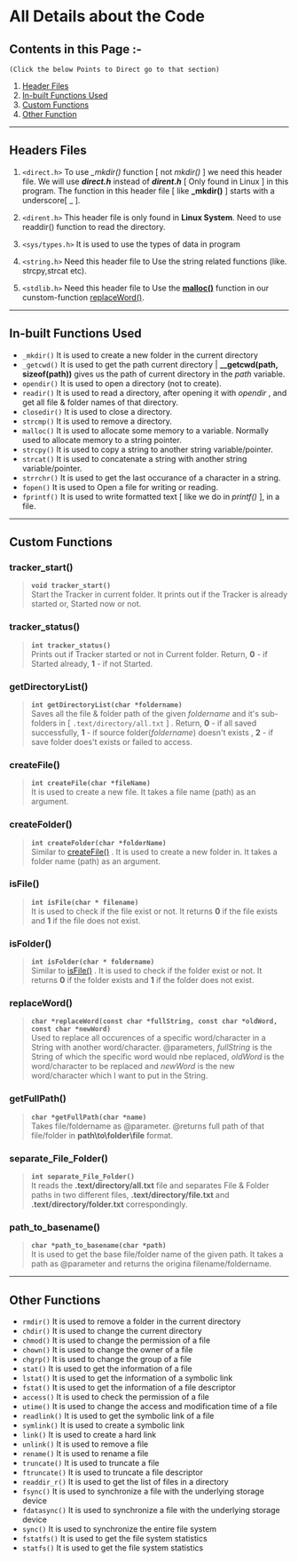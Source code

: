 # All Details about the Code

## Contents in this Page :-

`(Click the below Points to Direct go to that section)`

1. [Header Files](#headers-files)
2. [In-built Functions Used](#inbuilt-functions-used)
3. [Custom Functions](#custom-functions)
4. [Other Function](#other-functions)

---

## Headers Files

1. `<direct.h>`
   To use _\_mkdir()_ function [ not *mkdir()* ] we need this header file. We will use **_direct.h_** instead of **_dirent.h_** [ Only found in Linux ] in this program. The function in this header file [ like **_mkdir()** ] starts with a underscore[ \_ ].

2. `<dirent.h>`
   This header file is only found in **Linux System**. Need to use readdir() function to read the directory.

3. `<sys/types.h>`
   It is used to use the types of data in program

4. `<string.h>`
   Need this header file to Use the string related functions (like. strcpy,strcat etc).

5. `<stdlib.h>`
   Need this header file to Use the [**malloc()**](#in-built-functions-used) function in our cunstom-function [replaceWord()](#replaceword).

---

## In-built Functions Used

- `_mkdir()`
  It is used to create a new folder in the current directory
- `_getcwd()`
  It is used to get the path current directory | **\_\_getcwd(path, sizeof(path))** gives us the path of current directory in the _path_ variable.
- `opendir()`
  It is used to open a directory (not to create).
- `readir()`
  It is used to read a directory, after opening it with _opendir_ , and get all file & folder names of that directory.
- `closedir()`
  It is used to close a directory.
- `strcmp()`
  It is used to remove a directory.
- `malloc()`
  It is used to allocate some memory to a variable. Normally used to allocate memory to a string pointer.
- `strcpy()`
  It is used to copy a string to another string variable/pointer.
- `strcat()`
  It is used to concatenate a string with another string variable/pointer.
- `strrchr()`
  It is used to get the last occurance of a character in a string.
- `fopen()`
  It is used to Open a file for writing or reading.
- `fprintf()`
  It is used to write formatted text [ like we do in _printf()_ ], in a file.

---

## Custom Functions

<!--
******* Format *******
### functionName()
>**`returnType functionName(arguments ...)`**\
>    Name with link if this function is similar to any other function. Then a long description about the function. After that describe @Return Value (if any).
-->

<!----------------  Primary  Functions ----------------->

### tracker_start()

> **`void tracker_start()`**\
>  Start the Tracker in current folder. It prints out if the Tracker is already started or, Started now or not.

### tracker_status()

> **`int tracker_status()`**\
>  Prints out if Tracker started or not in Current folder. Return, **0** - if Started already, **1** - if not Started.

### getDirectoryList()

> **`int getDirectoryList(char *foldername)`**\
>  Saves all the file & folder path of the given _foldername_ and it's sub-folders in [ `.text/directory/all.txt` ] . Return, **0** - if all saved successfully, **1** - if source folder(_foldername_) doesn't exists , **2** - if save folder does't exists or failed to access.

<!----------------  Utiity  Functions ----------------->

### createFile()

> **`int createFile(char *fileName)`**\
>  It is used to create a new file. It takes a file name (path) as an argument.

### createFolder()

> **`int createFolder(char *folderName)`**\
>  Similar to [createFile()](#createfile) . It is used to create a new folder in. It takes a folder name (path) as an argument.

### isFile()

> **`int isFile(char * filename)`**\
>  It is used to check if the file exist or not. It returns **0** if the file exists and **1** if the file does not exist.

### isFolder()

> **`int isFolder(char * foldername)`**\
>  Similar to [isFile()](#isfile) . It is used to check if the folder exist or not. It returns **0** if the folder exists and **1** if the folder does not exist.

### replaceWord()

> **`char *replaceWord(const char *fullString, const char *oldWord, const char *newWord)`**\
>  Used to replace all occurences of a specific word/character in a String with another word/character. @parameters, _fullString_ is the String of which the specific word would nbe replaced, _oldWord_ is the word/character to be replaced and _newWord_ is the new word/character which I want to put in the String.

### getFullPath()

> **`char *getFullPath(char *name)`**\
>  Takes file/foldername as @parameter. @returns full path of that file/folder in **path\to\folder\file** format.

### separate_File_Folder()

> **`int separate_File_Folder()`**\
>  It reads the **.text/directory/all.txt** file and separates File & Folder paths in two different files, **.text/directory/file.txt** and **.text/directory/folder.txt** correspondingly.

### path_to_basename()

> **`char *path_to_basename(char *path)`**\
>  It is used to get the base file/folder name of the given path. It takes a path as @parameter and returns the origina filename/foldername.

---

## Other Functions

- `rmdir()`
  It is used to remove a folder in the current directory
- `chdir()`
  It is used to change the current directory
- `chmod()`
  It is used to change the permission of a file
- `chown()`
  It is used to change the owner of a file
- `chgrp()`
  It is used to change the group of a file
- `stat()`
  It is used to get the information of a file
- `lstat()`
  It is used to get the information of a symbolic link
- `fstat()`
  It is used to get the information of a file descriptor
- `access()`
  It is used to check the permission of a file
- `utime()`
  It is used to change the access and modification time of a file
- `readlink()`
  It is used to get the symbolic link of a file
- `symlink()`
  It is used to create a symbolic link
- `link()`
  It is used to create a hard link
- `unlink()`
  It is used to remove a file
- `rename()`
  It is used to rename a file
- `truncate()`
  It is used to truncate a file
- `ftruncate()`
  It is used to truncate a file descriptor
- `readdir_r()`
  It is used to get the list of files in a directory
- `fsync()`
  It is used to synchronize a file with the underlying storage device
- `fdatasync()`
  It is used to synchronize a file with the underlying storage device
- `sync()`
  It is used to synchronize the entire file system
- `fstatfs()`
  It is used to get the file system statistics
- `statfs()`
  It is used to get the file system statistics
